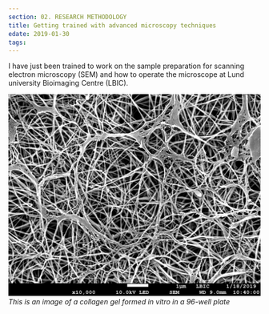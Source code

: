```yaml
---
section: 02. RESEARCH METHODOLOGY
title: Getting trained with advanced microscopy techniques
edate: 2019-01-30
tags:
---
```


I have just been trained to work on the sample preparation for scanning electron microscopy (SEM) and how to operate the microscope at Lund university Bioimaging Centre (LBIC).

![This is an image of a collagen gel formed in vitro in a 96-well plate](/assets/img/Sem2_4.jpg)
_This is an image of a collagen gel formed in vitro in a 96-well plate_